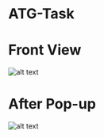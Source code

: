 # ATG-Task

# Front View
![alt text](https://github.com/amohata007/ATG-Task/blob/master/Screenshot%20(49).png)

# After Pop-up
![alt text](https://github.com/amohata007/ATG-Task/blob/master/Screenshot%20(51).png) 
